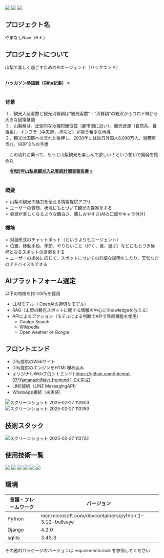 ![](https://img.shields.io/badge/状態-リリース-blue)
![](https://img.shields.io/badge/YAMANASHI_AIハッカソン-2024_最優秀賞-yellow)
![](https://img.shields.io/badge/build-passing-green)


## プロジェクト名

やまなしNavi（B.E.）

<!-- プロジェクトについて -->

## プロジェクトについて

山梨で楽しく過ごすためのAIエージェント（バックエンド）

  <p align="left">
    <br />
    <a href="https://qiita.com/Integral-07/items/be2fdeb59b07168a2c95"><strong>ハッカソン参加録（Qiita記事） »</strong></a>
    <br />
    <br />
    
### 背景
１．観光入込客数と観光消費額は”観光客数”・”消費額”の観点からコロナ禍から大きな回復基調<br>
２．山梨県は、圧倒的な地理的優位性（都市圏に近い）、観光資源（自然系、食事系）、インフラ（中央道、JRなど）が揃う希少な地域<br>
３．観光は国策への流れと後押し、2030年には訪日外国人6,000万人、消費額15兆、GDP10%の予想<br>
  
　この流れに乗って、もっと山梨観光を楽しんで欲しい！という想いで開発を始めた<br>
<p align="left">
    　<a href="https://www.pref.yamanashi.jp/documents/2062/03houkokusho2023.pdf"><strong>令和5年山梨県観光入込客統計調査報告書 »</strong></a>
    <br>
    <br>
</p>

### 概要
➢ 山梨の観光の魅力を伝える情報提供アプリ<br>
➢ ユーザーの質問、状況にもとづいて観光の提案をする<br>
➢ 会話が楽しくなるような面白さ、親しみやすさ(AIの口調やキャラ付け)<br>

### 機能
➢ 対話形式のチャットボット（というよりもエージェント）<br>
➢ 位置、移動手段、季節、やりたいこと（行く、食、遊ぶ）などにもとづき候補となるスポットの提案をする<br>
➢ ユーザーの求めに応じて、スポットについての詳細な説明をしたり、天気などのアドバイスもできる<br>

## AIプラットフォーム選定
以下の特徴を持つDifyを採用

- LLMモデル（ OpenAIの適切なモデル）
- RAG（山梨の観光スポットに関する情報を中心にKnowledgeを与える）
- APIによるアクション（モデルによる判断でAPIで外部機能を使用）
  - Goolge Search
  - Wikipedia
  - Open weather or Google
 
## フロントエンド
- Dify提供のWebサイト
- Dify提供のエンジンをHTML埋め込み
- オリジナルWebフロントエンド( https://github.com/Integral-07/YamanashiNavi_frontend )【未完成】
- LINE接続（LINE MessagingAPI）
- WhatsApp接続（未実装）

![スクリーンショット 2025-02-27 112803](https://github.com/user-attachments/assets/149896fd-9fc3-4bed-9af0-c5b487e30682)
![スクリーンショット 2025-02-27 113350](https://github.com/user-attachments/assets/2e16e4ab-79fb-41ef-910f-42ef033f6852)

## 技術スタック
![スクリーンショット 2025-02-27 113722](https://github.com/user-attachments/assets/003dafa0-1e70-4a54-bdd5-4e941ba7557d)



## 使用技術一覧

<!-- シールド一覧 -->
<p style="display: inline">
  <!-- フロントエンドのフレームワーク -->
  <img src="https://img.shields.io/badge/-LINE MessagingAPI-C0C300.svg?logo=line&style=for-the-badge">
  <!-- バックエンドのフレームワーク -->
  <img src="https://img.shields.io/badge/-Django-092E20.svg?logo=django&style=for-the-badge">
  <!-- バックエンドの言語 -->
  <img src="https://img.shields.io/badge/-Python-F2C63C.svg?logo=python&style=for-the-badge">
  <!-- ミドルウェア -->
  <img src="https://img.shields.io/badge/-SQLite-336791.svg?logo=sqlite&style=for-the-badge">
  <!-- インフラ -->
  <img src="https://img.shields.io/badge/-Docker-1488C6.svg?logo=docker&style=for-the-badge">
  <img src="https://img.shields.io/badge/-Github-181717.svg?logo=github&style=for-the-badge">
</p>

## 環境

| 言語・フレームワーク    | バージョン  |
| --------------------- | ---------- |
| Python                | mcr.microsoft.com/devcontainers/python:1-3.12-bullseye     |
| Django                | 4.2.0      |
| sqlite                | 3.45.3     |

その他のパッケージのバージョンは requirements.lock を参照してください

